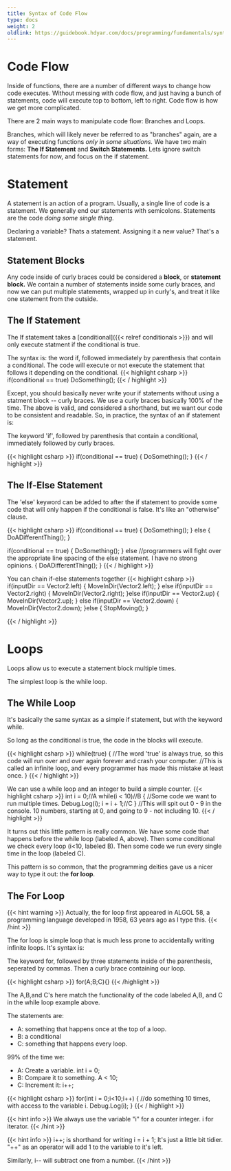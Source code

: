 ```yaml
---
title: Syntax of Code Flow
type: docs
weight: 2
oldlink: https://guidebook.hdyar.com/docs/programming/fundamentals/syntax-of-code-flow/
---
```


# Code Flow

Inside of functions, there are a number of different ways to change how code executes. Without messing with code flow, and just having a bunch of statements, code will execute top to bottom, left to right. Code flow is how we get more complicated.

There are 2 main ways to manipulate code flow: Branches and Loops.

Branches, which will likely never be referred to as "branches" again, are a way of executing functions *only in some situations.* We have two main forms: **The If Statement** and **Switch Statements.** Lets ignore switch statements for now, and focus on the if statement.

# Statement
A statement is an action of a program. Usually, a single line of code is a statement. We generally end our statements with semicolons. Statements are the code _doing some single thing._ 

Declaring a variable? Thats a statement. Assigning it a new value? That's a statement.

## Statement Blocks
Any code inside of curly braces could be considered a **block**, or **statement block.** We contain a number of statements inside some curly braces, and now we can put multiple statements, wrapped up in curly's, and treat it like one statement from the outside.

## The If Statement

The If statement takes a [conditional]({{< relref conditionals >}}) and will only execute statment if the conditional is true.

The syntax is: the word if, followed immediately by parenthesis that contain a conditional. The code will execute or not execute the statement that follows it depending on the conditional.
{{< highlight csharp >}}
if(conditional == true)
    DoSomething();
{{< / highlight >}}

Except, you should basically never write your if statements without using a statment block -- curly braces. We use a curly braces basically 100% of the time. The above is valid, and considered a shorthand, but we want our code to be consistent and readable. So, in practice, the syntax of an if statement is: 

The keyword 'if', followed by parenthesis that contain a conditional, immediately followed by curly braces.

{{< highlight csharp >}}
if(conditional == true)
{
    DoSomething();
}
{{< / highlight >}}

## The If-Else Statement

The 'else' keyword can be added to after the if statement to provide some code that will only happen if the conditional is false. It's like an "otherwise" clause.

{{< highlight csharp >}}
if(conditional == true)
{
    DoSomething();
}
else
{
    DoADifferentThing();
}

if(conditional == true)
{
    DoSomething();
} else //programmers will fight over the appropriate line spacing of the else statement. I have no strong opinions. 
{
    DoADifferentThing();
}
{{< / highlight >}}

You can chain if-else statements together
{{< highlight csharp >}}
if(inputDir == Vector2.left)
{
    MoveInDir(Vector2.left);
}
else if(inputDir == Vector2.right)
{
    MoveInDir(Vector2.right);
}else if(inputDir == Vector2.up)
{
    MoveInDir(Vector2.up);
}
else if(inputDir == Vector2.down)
{
    MoveInDir(Vector2.down);
}else
{
    StopMoving();
}

{{< / highlight >}}

# Loops
Loops allow us to execute a statement block multiple times.

The simplest loop is the while loop.
## The While Loop
It's basically the same syntax as a simple if statement, but with the keyword while.

So long as the conditional is true, the code in the blocks will execute.

{{< highlight csharp >}}
while(true)
{
    //The word 'true' is always true, so this code will run over and over again forever and crash your computer.
    //This is called an infinite loop, and every programmer has made this mistake at least once.
}
{{< / highlight >}}

We can use a while loop and an integer to build a simple counter.
{{< highlight csharp >}}
int i = 0;//A
while(i < 10)//B
{
    //Some code we want to run multiple times.
    Debug.Log(i);
    i = i + 1;//C
}
//This will spit out 0 - 9 in the console. 10 numbers, starting at 0, and going to 9 - not including 10.
{{< / highlight >}}

It turns out this little pattern is really common. We have some code that happens before the while loop (labeled A, above). Then some conditional we check every loop (i<10, labeled B). Then some code we run every single time in the loop (labeled C).

This pattern is so common, that the programming deities gave us a nicer way to type it out: the **for loop**. 

## The For Loop

{{< hint warning >}}
Actually, the for loop first appeared in ALGOL 58, a programming language developed in 1958, 63 years ago as I type this.
{{< /hint >}}

The for loop is simple loop that is much less prone to accidentally writing infinite loops. It's syntax is:

The keyword for, followed by three statements inside of the parenthesis, seperated by commas. Then a curly brace containing our loop.

{{< highlight csharp >}}
for(A;B;C){}
{{< /highlight >}}


The A,B,and C's here match the functionality of the code labeled A,B, and C in the while loop example above. 

The statements are:
- A: something that happens once at the top of a loop.
- B: a conditional
- C: something that happens every loop.

99% of the time we:
- A: Create a variable. int i = 0;
- B: Compare it to something. A < 10;
- C: Increment it: i++;

{{< highlight csharp >}}
for(int i = 0;i<10;i++)
{
    //do something 10 times, with access to the variable i.
    Debug.Log(i);
}
{{< / highlight >}}

{{< hint info >}}
We always use the variable "i" for a counter integer. i for iterator. 
{{< /hint >}}

{{< hint info >}}
i++; is shorthand for writing i = i + 1; It's just a little bit tidier.
"++" as an operator will add 1 to the variable to it's left. 

Similarly, i-- will subtract one from a number.
{{< /hint >}}
